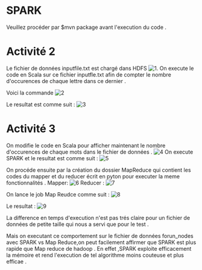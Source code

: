 # SPARK 
Veuillez procéder par $mvn package avant l'execution du code .
# Activité 2

Le fichier de données inputfile.txt est chargé dans HDFS ![1](https://cloud.githubusercontent.com/assets/16022349/25381382/cb0478b0-29b3-11e7-8be9-fb8de1c7e8b3.png).
On execute le code en Scala sur ce fichier inputfle.txt afin de compter le nombre d'occurences de chaque lettre dans ce dernier .

Voici la commande ![2](https://cloud.githubusercontent.com/assets/16022349/25381403/df4d0c10-29b3-11e7-8620-d2f040532002.png)

Le resultat est comme suit : 
![3](https://cloud.githubusercontent.com/assets/16022349/25381413/eee20824-29b3-11e7-862b-967ecd2e57ae.png)

# Activité 3

On modifie le code en Scala pour afficher maintenant le nombre d'occurences de chaque mots dans le fichier de données .
![4](https://cloud.githubusercontent.com/assets/16022349/25381421/fd50f636-29b3-11e7-9008-5156730aba4a.png)
On execute SPARK et le resultat est comme suit :
![5](https://cloud.githubusercontent.com/assets/16022349/25381438/0d888bea-29b4-11e7-9e77-2466f0036500.png)

On procéde ensuite par la création du dossier MapReduce qui contient les codes du mapper et du reducer écrit en pyton pour executer la meme fonctionnalités .
Mapper:
![6](https://cloud.githubusercontent.com/assets/16022349/25381464/2b28a7de-29b4-11e7-9d50-6a5ab5781c2d.png)
Reducer : 
![7](https://cloud.githubusercontent.com/assets/16022349/25381474/3535e5a2-29b4-11e7-98a9-8d8503fb7b92.png)

On lance le job Map Reudce comme suit :
![8](https://cloud.githubusercontent.com/assets/16022349/25381493/490e524e-29b4-11e7-945c-0eeaace34430.png)

Le resultat : 
![9](https://cloud.githubusercontent.com/assets/16022349/25381801/6fef52c2-29b5-11e7-935a-17bb77150fc2.png)


La difference en temps d'execution n'est pas trés claire pour un fichier de données de petite taille qui nous a servi que pour le test .

Mais on executant ce comportement sur le fichier de données forun_nodes avec SPARK vs Map Reduce,on peut facilement affirmer que SPARK est plus rapide que Map reduce de hadoop .
En effet ,SPARK exploite efficacement la mémoire et rend l'execution de tel algorithme moins couteuse et plus efficae .
